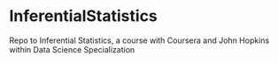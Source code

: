 # InferentialStatistics
Repo to Inferential Statistics, a course with Coursera and John Hopkins within Data Science Specialization
